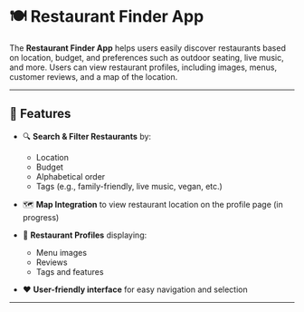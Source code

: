 # 🍽️ Restaurant Finder App

The **Restaurant Finder App** helps users easily discover restaurants based on location, budget, and preferences such as outdoor seating, live music, and more. Users can view restaurant profiles, including images, menus, customer reviews, and a map of the location.

---

## 🔧 Features

- 🔍 **Search & Filter Restaurants** by:
  - Location
  - Budget
  - Alphabetical order
  - Tags (e.g., family-friendly, live music, vegan, etc.)

- 🗺️ **Map Integration** to view restaurant location on the profile page (in progress)

- 📸 **Restaurant Profiles** displaying:
  - Menu images
  - Reviews
  - Tags and features

- ❤️ **User-friendly interface** for easy navigation and selection

---
